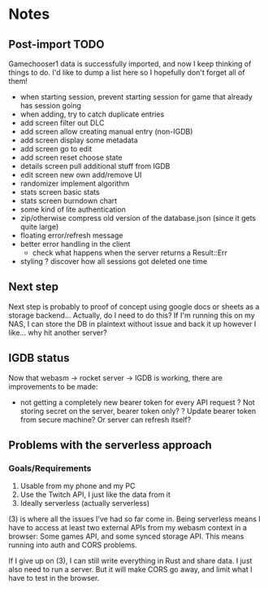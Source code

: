 # Notes

## Post-import TODO

Gamechooser1 data is successfully imported, and now I keep thinking of things to do. I'd like to
dump a list here so I hopefully don't forget all of them!

+ when starting session, prevent starting session for game that already has session going
+ when adding, try to catch duplicate entries
+ add screen filter out DLC
+ add screen allow creating manual entry (non-IGDB)
+ add screen display some metadata
+ add screen go to edit
+ add screen reset choose state
+ details screen pull additional stuff from IGDB
+ edit screen new own add/remove UI
+ randomizer implement algorithm
+ stats screen basic stats
+ stats screen burndown chart
+ some kind of lite authentication
+ zip/otherwise compress old version of the database.json (since it gets quite large)
+ floating error/refresh message
+ better error handling in the client
    + check what happens when the server returns a Result::Err
+ styling
? discover how all sessions got deleted one time

## Next step
Next step is probably to proof of concept using google docs or sheets as a storage backend...
Actually, do I need to do this? If I'm running this on my NAS, I can store the DB in plaintext
without issue and back it up however I like... why hit another server?

## IGDB status
Now that webasm -> rocket server -> IGDB is working, there are improvements to be made:
+ not getting a completely new bearer token for every API request
? Not storing secret on the server, bearer token only?
? Update bearer token from secure machine? Or server can refresh itself?

## Problems with the serverless approach

### Goals/Requirements
1. Usable from my phone and my PC
2. Use the Twitch API, I just like the data from it
3. Ideally serverless (actually serverless)

(3) is where all the issues I've had so far come in. Being serverless means I have to access at
least two external APIs from my webasm context in a browser: Some games API, and some synced
storage API. This means running into auth and CORS problems.

If I give up on (3), I can still write everything in Rust and share data. I just also need to run
a server. But it will make CORS go away, and limit what I have to test in the browser.